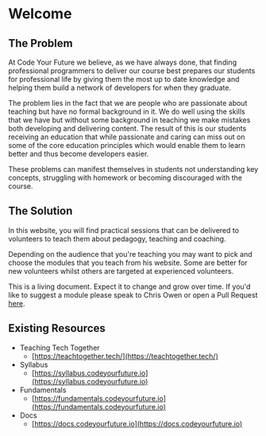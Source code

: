 # Welcome

## The Problem

At Code Your Future we believe, as we have always done, that finding professional programmers to deliver our course best prepares our students for professional life by giving them the most up to date knowledge and helping them build a network of developers for when they graduate.

The problem lies in the fact that we are people who are passionate about teaching but have no formal background in it. We do well using the skills that we have but without some background in teaching we make mistakes both developing and delivering content. The result of this is our students receiving an education that while passionate and caring can miss out on some of the core education principles which would enable them to learn better and thus become developers easier.

These problems can manifest themselves in students not understanding key concepts, struggling with homework or becoming discouraged with the course.

## The Solution

In this website, you will find practical sessions that can be delivered to volunteers to teach them about pedagogy, teaching and coaching. 

Depending on the audience that you're teaching you may want to pick and choose the modules that you teach from his website. Some are better for new volunteers whilst others are targeted at experienced volunteers.

This is a living document. Expect it to change and grow over time. If you'd like to suggest a module please speak to Chris Owen or open a Pull Request [here](https://github.com/CodeYourFuture/Teacher-Training).

## Existing Resources

* Teaching Tech Together
  * [https://teachtogether.tech/](https://teachtogether.tech/)
* Syllabus
  * [https://syllabus.codeyourfuture.io](https://syllabus.codeyourfuture.io)
* Fundamentals
  * [https://fundamentals.codeyourfuture.io](https://fundamentals.codeyourfuture.io)
* Docs
  * [https://docs.codeyourfuture.io](https://docs.codeyourfuture.io)

